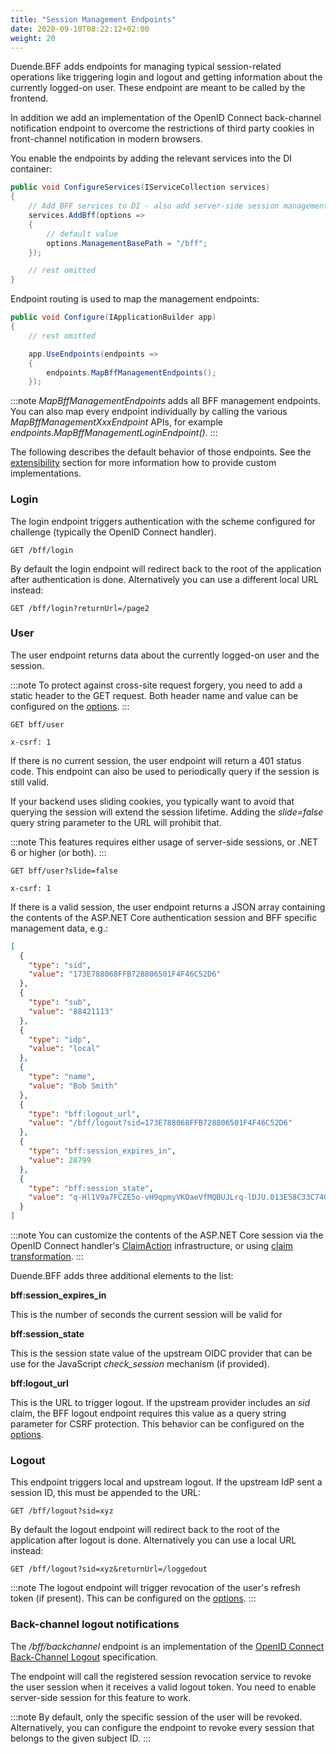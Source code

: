 ```yaml
---
title: "Session Management Endpoints"
date: 2020-09-10T08:22:12+02:00
weight: 20
---
```


Duende.BFF adds endpoints for managing typical session-related operations like triggering login and logout and getting information about the currently logged-on user. These endpoint are meant to be called by the frontend.

In addition we add an implementation of the OpenID Connect back-channel notification endpoint to overcome the restrictions of third party cookies in front-channel notification in modern browsers.

You enable the endpoints by adding the relevant services into the DI container:

```csharp
public void ConfigureServices(IServiceCollection services)
{
    // Add BFF services to DI - also add server-side session management
    services.AddBff(options => 
    {
        // default value
        options.ManagementBasePath = "/bff";
    });

    // rest omitted
}
```

Endpoint routing is used to map the management endpoints:

```csharp
public void Configure(IApplicationBuilder app)
{
    // rest omitted

    app.UseEndpoints(endpoints =>
    {
        endpoints.MapBffManagementEndpoints();
    });
```

:::note
*MapBffManagementEndpoints* adds all BFF management endpoints. You can also map every endpoint individually by calling the various *MapBffManagementXxxEndpoint* APIs, for example *endpoints.MapBffManagementLoginEndpoint()*.
:::

The following describes the default behavior of those endpoints. See the [extensibility](/identityserver/v5/bff/extensibility) section for more information how to provide custom implementations.

### Login
The login endpoint triggers authentication with the scheme configured for challenge (typically the OpenID Connect handler).

```
GET /bff/login
```

By default the login endpoint will redirect back to the root of the application after authentication is done. Alternatively you can use a different local URL instead:

```
GET /bff/login?returnUrl=/page2
```

### User
The user endpoint returns data about the currently logged-on user and the session.

:::note
To protect against cross-site request forgery, you need to add a static header to the GET request. Both header name and  value can be configured on the [options](/identityserver/v5/bff/options).
:::

```
GET bff/user

x-csrf: 1
```

If there is no current session, the user endpoint will return a 401 status code. This endpoint can also be used to periodically query if the session is still valid.

If your backend uses sliding cookies, you typically want to avoid that querying the session will extend the session lifetime. Adding the *slide=false* query string parameter to the URL will prohibit that.

:::note
This features requires either usage of server-side sessions, or .NET 6 or higher (or both).
:::

```
GET bff/user?slide=false

x-csrf: 1
```

If there is a valid session, the user endpoint returns a JSON array containing the contents of the ASP.NET Core authentication session and BFF specific management data, e.g.:

```json
[
  {
    "type": "sid",
    "value": "173E788068FFB728806501F4F46C52D6"
  },
  {
    "type": "sub",
    "value": "88421113"
  },
  {
    "type": "idp",
    "value": "local"
  },
  {
    "type": "name",
    "value": "Bob Smith"
  },
  {
    "type": "bff:logout_url",
    "value": "/bff/logout?sid=173E788068FFB728806501F4F46C52D6"
  },
  {
    "type": "bff:session_expires_in",
    "value": 28799
  },
  {
    "type": "bff:session_state",
    "value": "q-Hl1V9a7FCZE5o-vH9qpmyVKOaeVfMQBUJLrq-lDJU.013E58C33C7409C6011011B8291EF78A"
  }
]
```

:::note
You can customize the contents of the ASP.NET Core session via the OpenID Connect handler's [ClaimAction](https://docs.microsoft.com/en-us/dotnet/api/microsoft.aspnetcore.authentication.claimactioncollectionmapextensions?view=aspnetcore-5.0) infrastructure, or using [claim transformation](https://docs.microsoft.com/en-us/dotnet/api/microsoft.aspnetcore.authentication.iclaimstransformation?view=aspnetcore-5.0).
:::

Duende.BFF adds three additional elements to the list:

**bff:session_expires_in**

This is the number of seconds the current session will be valid for

**bff:session_state**

This is the session state value of the upstream OIDC provider that can be use for the JavaScript *check_session* mechanism (if provided).

**bff:logout_url**

This is the URL to trigger logout. If the upstream provider includes an *sid* claim, the BFF logout endpoint requires this value as a query string parameter for CSRF protection. This behavior can be configured on the [options](/identityserver/v5/bff/options).

### Logout
This endpoint triggers local and upstream logout. If the upstream IdP sent a session ID, this must be appended to the URL:

```
GET /bff/logout?sid=xyz
```

By default the logout endpoint will redirect back to the root of the application after logout is done. Alternatively you can use a local URL instead:

```
GET /bff/logout?sid=xyz&returnUrl=/loggedout
```

:::note
The logout endpoint will trigger revocation of the user's refresh token (if present). This can be configured on the [options](/identityserver/v5/bff/options).
:::

### Back-channel logout notifications
The */bff/backchannel* endpoint is an implementation of the [OpenID Connect Back-Channel Logout](https://openid.net/specs/openid-connect-backchannel-1_0.html) specification.

The endpoint will call the registered session revocation service to revoke the user session when it receives a valid logout token. You need to enable server-side session for this feature to work.

:::note
By default, only the specific session of the user will be revoked. Alternatively, you can configure the endpoint to revoke every session that belongs to the given subject ID.
:::
